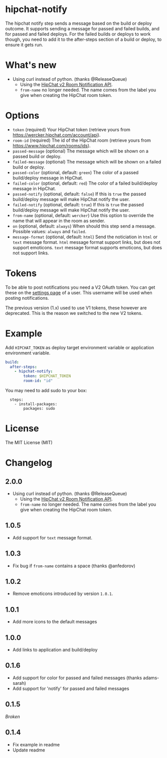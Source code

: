 # hipchat-notify

The hipchat notify step sends a message based on the build or deploy outcome. It
supports sending a message for passed and failed builds, and for passed and
failed deploys. For the failed builds or deploys to work though, you need to add
it to the after-steps section of a build or deploy, to ensure it gets run.

# What's new

- Using curl instead of python. (thanks @ReleaseQueue)
  - Using the [HipChat v2 Room Notification API](https://www.hipchat.com/docs/apiv2/method/send_room_notification).
  - `from-name` no longer needed. The name comes from the label you give when
  creating the HipChat room token.

# Options

* `token` (required) Your HipChat token (retrieve yours from
https://wercker.hipchat.com/account/api).
* `room-id` (required) The id of the HipChat room (retrieve yours from
https://www.hipchat.com/rooms/ids).
* `passed-message` (optional) The message which will be shown on a passed build
 or deploy.
* `failed-message` (optional) The message which will be shown on a failed build
 or deploy.
* `passed-color` (optional, default: `green`) The color of a passed build/deploy
message in HipChat.
* `failed-color` (optional, default: `red`) The color of a failed build/deploy
message in HipChat.
* `passed-notify` (optional, default: `false`) If this is `true` the passed
build/deploy message will make HipChat notify the user.
* `failed-notify` (optional, default: `true`) If this is `true` the passed
build/deploy message will make HipChat notify the user.
* `from-name` (optional, default: `wercker`) Use this option to override the
name that will appear in the room as sender.
* `on` (optional, default: `always`) When should this step send a message.
Possible values: `always` and `failed`.
* `message-format` (optional, default: `html`) Send the noticiation in `html`
or `text` message
format. `html` message format support links, but does not support emoticons.
`text` message format supports emoticons, but does not support links.

# Tokens

To be able to post notifications you need a V2 OAuth token. You can get these
on the [settings page](https://wercker.hipchat.com/account/api) of a user. This
username will be used when posting notifications.

The previous version (1.x) used to use V1 tokens, these however are deprecated.
This is the reason we switched to the new V2 tokens.

# Example

Add `HIPCHAT_TOKEN` as deploy target environment variable or application
environment variable.

```yaml
build:
  after-steps:
    - hipchat-notify:
        token: $HIPCHAT_TOKEN
        room-id: "id"
```

You may need to add sudo to your box:

```
  steps:
    - install-packages:
        packages: sudo
```

# License

The MIT License (MIT)

# Changelog

## 2.0.0

- Using curl instead of python. (thanks @ReleaseQueue)
  - Using the [HipChat v2 Room Notification API](https://www.hipchat.com/docs/apiv2/method/send_room_notification).
  - `from-name` no longer needed. The name comes from the label you give when
  creating the HipChat room token.

## 1.0.5

- Add support for `text` message format.

## 1.0.3

- Fix bug if `from-name` contains a space (thanks @anfedorov)

## 1.0.2

- Remove emoticons introduced by version `1.0.1`.

## 1.0.1

- Add more icons to the default messages

## 1.0.0

- Add links to application and build/deploy

## 0.1.6

- Add support for color for passed and failed messages (thanks adams-sarah)
- Add support for 'notify' for passed and failed messages

## 0.1.5

*Broken*

## 0.1.4

- Fix example in readme
- Update readme
